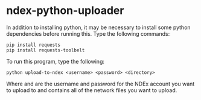 # ndex-python-uploader

In addition to installing python, it may be necessary to install some python dependencies before running this. Type
the following commands:

```shell
pip install requests
pip install requests-toolbelt
```

To run this program, type the following:

```shell
python upload-to-ndex <username> <password> <directory>
```

Where <username> and <password> are the username and password for the NDEx account you want to upload to and <directory>
contains all of the network files you want to upload.